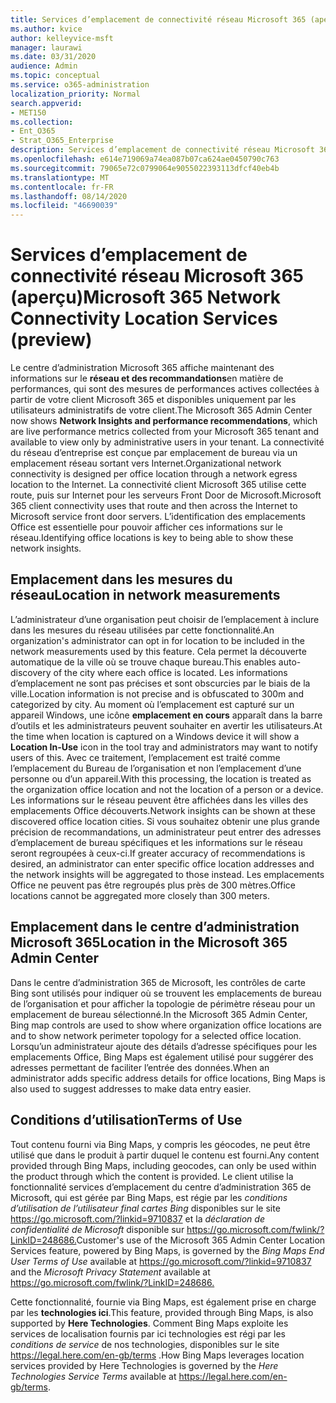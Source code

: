 ```yaml
---
title: Services d’emplacement de connectivité réseau Microsoft 365 (aperçu)
ms.author: kvice
author: kelleyvice-msft
manager: laurawi
ms.date: 03/31/2020
audience: Admin
ms.topic: conceptual
ms.service: o365-administration
localization_priority: Normal
search.appverid:
- MET150
ms.collection:
- Ent_O365
- Strat_O365_Enterprise
description: Services d’emplacement de connectivité réseau Microsoft 365 (aperçu)
ms.openlocfilehash: e614e719069a74ea087b07ca624ae0450790c763
ms.sourcegitcommit: 79065e72c0799064e9055022393113dfcf40eb4b
ms.translationtype: MT
ms.contentlocale: fr-FR
ms.lasthandoff: 08/14/2020
ms.locfileid: "46690039"
---
```

# <a name="microsoft-365-network-connectivity-location-services-preview"></a><span data-ttu-id="2509a-103">Services d’emplacement de connectivité réseau Microsoft 365 (aperçu)</span><span class="sxs-lookup"><span data-stu-id="2509a-103">Microsoft 365 Network Connectivity Location Services (preview)</span></span>

<span data-ttu-id="2509a-104">Le centre d’administration Microsoft 365 affiche maintenant des informations sur le **réseau et des recommandations**en matière de performances, qui sont des mesures de performances actives collectées à partir de votre client Microsoft 365 et disponibles uniquement par les utilisateurs administratifs de votre client.</span><span class="sxs-lookup"><span data-stu-id="2509a-104">The Microsoft 365 Admin Center now shows **Network Insights and performance recommendations**, which are live performance metrics collected from your Microsoft 365 tenant and available to view only by administrative users in your tenant.</span></span> <span data-ttu-id="2509a-105">La connectivité du réseau d’entreprise est conçue par emplacement de bureau via un emplacement réseau sortant vers Internet.</span><span class="sxs-lookup"><span data-stu-id="2509a-105">Organizational network connectivity is designed per office location through a network egress location to the Internet.</span></span> <span data-ttu-id="2509a-106">La connectivité client Microsoft 365 utilise cette route, puis sur Internet pour les serveurs Front Door de Microsoft.</span><span class="sxs-lookup"><span data-stu-id="2509a-106">Microsoft 365 client connectivity uses that route and then across the Internet to Microsoft service front door servers.</span></span> <span data-ttu-id="2509a-107">L’identification des emplacements Office est essentielle pour pouvoir afficher ces informations sur le réseau.</span><span class="sxs-lookup"><span data-stu-id="2509a-107">Identifying office locations is key to being able to show these network insights.</span></span>

## <a name="location-in-network-measurements"></a><span data-ttu-id="2509a-108">Emplacement dans les mesures du réseau</span><span class="sxs-lookup"><span data-stu-id="2509a-108">Location in network measurements</span></span>

<span data-ttu-id="2509a-109">L’administrateur d’une organisation peut choisir de l’emplacement à inclure dans les mesures du réseau utilisées par cette fonctionnalité.</span><span class="sxs-lookup"><span data-stu-id="2509a-109">An organization's administrator can opt in for location to be included in the network measurements used by this feature.</span></span> <span data-ttu-id="2509a-110">Cela permet la découverte automatique de la ville où se trouve chaque bureau.</span><span class="sxs-lookup"><span data-stu-id="2509a-110">This enables auto-discovery of the city where each office is located.</span></span> <span data-ttu-id="2509a-111">Les informations d’emplacement ne sont pas précises et sont obscurcies par le biais de la ville.</span><span class="sxs-lookup"><span data-stu-id="2509a-111">Location information is not precise and is obfuscated to 300m and categorized by city.</span></span> <span data-ttu-id="2509a-112">Au moment où l’emplacement est capturé sur un appareil Windows, une icône **emplacement en cours** apparaît dans la barre d’outils et les administrateurs peuvent souhaiter en avertir les utilisateurs.</span><span class="sxs-lookup"><span data-stu-id="2509a-112">At the time when location is captured on a Windows device it will show a **Location In-Use** icon in the tool tray and administrators may want to notify users of this.</span></span> <span data-ttu-id="2509a-113">Avec ce traitement, l’emplacement est traité comme l’emplacement du Bureau de l’organisation et non l’emplacement d’une personne ou d’un appareil.</span><span class="sxs-lookup"><span data-stu-id="2509a-113">With this processing, the location is treated as the organization office location and not the location of a person or a device.</span></span> <span data-ttu-id="2509a-114">Les informations sur le réseau peuvent être affichées dans les villes des emplacements Office découverts.</span><span class="sxs-lookup"><span data-stu-id="2509a-114">Network insights can be shown at these discovered office location cities.</span></span> <span data-ttu-id="2509a-115">Si vous souhaitez obtenir une plus grande précision de recommandations, un administrateur peut entrer des adresses d’emplacement de bureau spécifiques et les informations sur le réseau seront regroupées à ceux-ci.</span><span class="sxs-lookup"><span data-stu-id="2509a-115">If greater accuracy of recommendations is desired, an administrator can enter specific office location addresses and the network insights will be aggregated to those instead.</span></span> <span data-ttu-id="2509a-116">Les emplacements Office ne peuvent pas être regroupés plus près de 300 mètres.</span><span class="sxs-lookup"><span data-stu-id="2509a-116">Office locations cannot be aggregated more closely than 300 meters.</span></span>

## <a name="location-in-the-microsoft-365-admin-center"></a><span data-ttu-id="2509a-117">Emplacement dans le centre d’administration Microsoft 365</span><span class="sxs-lookup"><span data-stu-id="2509a-117">Location in the Microsoft 365 Admin Center</span></span>

<span data-ttu-id="2509a-118">Dans le centre d’administration 365 de Microsoft, les contrôles de carte Bing sont utilisés pour indiquer où se trouvent les emplacements de bureau de l’organisation et pour afficher la topologie de périmètre réseau pour un emplacement de bureau sélectionné.</span><span class="sxs-lookup"><span data-stu-id="2509a-118">In the Microsoft 365 Admin Center, Bing map controls are used to show where organization office locations are and to show network perimeter topology for a selected office location.</span></span> <span data-ttu-id="2509a-119">Lorsqu’un administrateur ajoute des détails d’adresse spécifiques pour les emplacements Office, Bing Maps est également utilisé pour suggérer des adresses permettant de faciliter l’entrée des données.</span><span class="sxs-lookup"><span data-stu-id="2509a-119">When an administrator adds specific address details for office locations, Bing Maps is also used to suggest addresses to make data entry easier.</span></span>

## <a name="terms-of-use"></a><span data-ttu-id="2509a-120">Conditions d’utilisation</span><span class="sxs-lookup"><span data-stu-id="2509a-120">Terms of Use</span></span>

<span data-ttu-id="2509a-121">Tout contenu fourni via Bing Maps, y compris les géocodes, ne peut être utilisé que dans le produit à partir duquel le contenu est fourni.</span><span class="sxs-lookup"><span data-stu-id="2509a-121">Any content provided through Bing Maps, including geocodes, can only be used within the product through which the content is provided.</span></span> <span data-ttu-id="2509a-122">Le client utilise la fonctionnalité services d’emplacement du centre d’administration 365 de Microsoft, qui est gérée par Bing Maps, est régie par les _conditions d’utilisation de l’utilisateur final cartes Bing_ disponibles sur le site <https://go.microsoft.com/?linkid=9710837> et la _déclaration de confidentialité de Microsoft_ disponible sur <https://go.microsoft.com/fwlink/?LinkID=248686.></span><span class="sxs-lookup"><span data-stu-id="2509a-122">Customer's use of the Microsoft 365 Admin Center Location Services feature, powered by Bing Maps, is governed by the _Bing Maps End User Terms of Use_ available at <https://go.microsoft.com/?linkid=9710837> and the _Microsoft Privacy Statement_ available at <https://go.microsoft.com/fwlink/?LinkID=248686.></span></span>

<span data-ttu-id="2509a-123">Cette fonctionnalité, fournie via Bing Maps, est également prise en charge par les **technologies ici**.</span><span class="sxs-lookup"><span data-stu-id="2509a-123">This feature, provided through Bing Maps, is also supported by **Here Technologies**.</span></span> <span data-ttu-id="2509a-124">Comment Bing Maps exploite les services de localisation fournis par ici technologies est régi par les _conditions de service_ de nos technologies, disponibles sur le site <https://legal.here.com/en-gb/terms> .</span><span class="sxs-lookup"><span data-stu-id="2509a-124">How Bing Maps leverages location services provided by Here Technologies is governed by the _Here Technologies Service Terms_ available at <https://legal.here.com/en-gb/terms>.</span></span>
